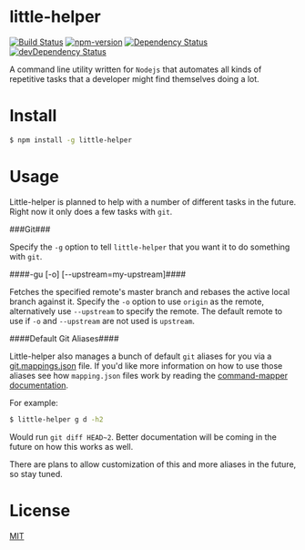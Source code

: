 little-helper
=============

[![Build Status](https://travis-ci.org/RickEyre/little-helper.svg?branch=master)](https://travis-ci.org/RickEyre/little-helper) [![npm-version](http://img.shields.io/npm/v/little-helper.svg)](https://www.npmjs.org/package/little-helper) [![Dependency Status](https://david-dm.org/RickEyre/little-helper.svg?theme=shields.io)](https://david-dm.org/RickEyre/little-helper) [![devDependency Status](https://david-dm.org/RickEyre/little-helper/dev-status.svg?theme=shields.io)](https://david-dm.org/RickEyre/little-helper#info=devDependencies)

A command line utility written for `Nodejs` that automates all kinds of
repetitive tasks that a developer might find themselves doing a lot.

Install
=======

```bash
$ npm install -g little-helper
```

Usage
=======

Little-helper is planned to help with a number of different tasks in the future.
Right now it only does a few tasks with `git`.

###Git###

Specify the `-g` option to tell `little-helper` that you want it to do something
with `git`.

####-gu [-o] [--upstream=my-upstream]####

Fetches the specified remote's master branch and rebases the active local branch
against it. Specify the `-o` option to use `origin` as the remote, alternatively
use `--upstream` to specify the remote. The default remote to use if `-o` and
`--upstream` are not used is `upstream`.


####Default Git Aliases####

Little-helper also manages a bunch of default `git` aliases for you via a
[git.mappings.json](https://github.com/RickEyre/little-helper/tree/master/assets/mappings/git.mappings.json)
file. If you'd like more information on how to use those aliases see how `mapping.json`
files work by reading the [command-mapper documentation](https://github.com/RickEyre/command-mapper#mapping-object).

For example:

```bash
$ little-helper g d -h2
```

Would run `git diff HEAD~2`. Better documentation will be coming in the future on how
this works as well.

There are plans to allow customization of this and more aliases in the future, so stay tuned.

License
=======
[MIT](https://github.com/RickEyre/little-helper/blob/master/LICENSE)
